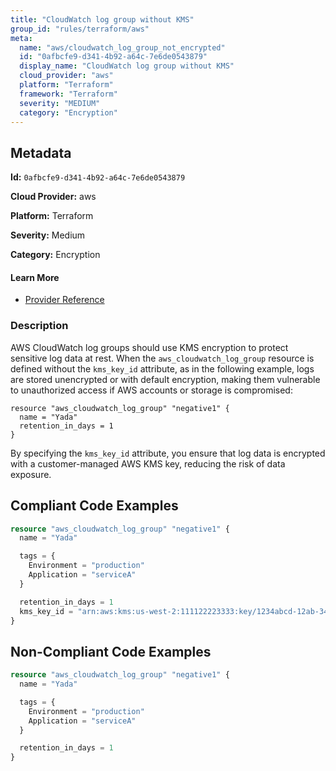 ```yaml
---
title: "CloudWatch log group without KMS"
group_id: "rules/terraform/aws"
meta:
  name: "aws/cloudwatch_log_group_not_encrypted"
  id: "0afbcfe9-d341-4b92-a64c-7e6de0543879"
  display_name: "CloudWatch log group without KMS"
  cloud_provider: "aws"
  platform: "Terraform"
  framework: "Terraform"
  severity: "MEDIUM"
  category: "Encryption"
---
```

## Metadata

**Id:** `0afbcfe9-d341-4b92-a64c-7e6de0543879`

**Cloud Provider:** aws

**Platform:** Terraform

**Severity:** Medium

**Category:** Encryption

#### Learn More

 - [Provider Reference](https://registry.terraform.io/providers/hashicorp/aws/latest/docs/resources/cloudwatch_log_group)

### Description

 AWS CloudWatch log groups should use KMS encryption to protect sensitive log data at rest. When the `aws_cloudwatch_log_group` resource is defined without the `kms_key_id` attribute, as in the following example, logs are stored unencrypted or with default encryption, making them vulnerable to unauthorized access if AWS accounts or storage is compromised:

```
resource "aws_cloudwatch_log_group" "negative1" {
  name = "Yada"
  retention_in_days = 1
}
```

By specifying the `kms_key_id` attribute, you ensure that log data is encrypted with a customer-managed AWS KMS key, reducing the risk of data exposure.


## Compliant Code Examples
```terraform
resource "aws_cloudwatch_log_group" "negative1" {
  name = "Yada"

  tags = {
    Environment = "production"
    Application = "serviceA"
  }

  retention_in_days = 1
  kms_key_id = "arn:aws:kms:us-west-2:111122223333:key/1234abcd-12ab-34cd-56ef-1234567890ab"
}

```
## Non-Compliant Code Examples
```terraform
resource "aws_cloudwatch_log_group" "negative1" {
  name = "Yada"

  tags = {
    Environment = "production"
    Application = "serviceA"
  }

  retention_in_days = 1
}

```